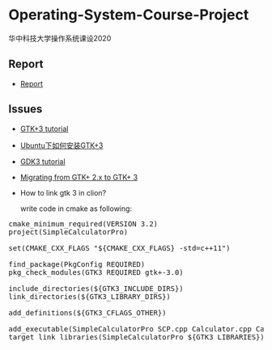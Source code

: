 # Operating-System-Course-Project
华中科技大学操作系统课设2020
## Report
- [Report](https://github.com/Billy1900/Operating-System-Course-Project/blob/master/lnq.pdf)


## Issues
- [GTK+3 tutorial](https://developer.gnome.org/gtk3/stable/gtk-getting-started.html)
- [Ubuntu下如何安装GTK+3](https://www.jianshu.com/p/64ca37b99244)
- [GDK3 tutorial](https://developer.gnome.org/gdk3/stable/)
- [Migrating from GTK+ 2.x to GTK+ 3](https://developer.gnome.org/gtk3/stable/gtk-migrating-2-to-3.html)
- How to link gtk 3 in clion?

  write code in cmake as following:
<pre>
cmake_minimum_required(VERSION 3.2)
project(SimpleCalculatorPro)

set(CMAKE_CXX_FLAGS "${CMAKE_CXX_FLAGS} -std=c++11")

find_package(PkgConfig REQUIRED)
pkg_check_modules(GTK3 REQUIRED gtk+-3.0)

include_directories(${GTK3_INCLUDE_DIRS})
link_directories(${GTK3_LIBRARY_DIRS})

add_definitions(${GTK3_CFLAGS_OTHER})

add_executable(SimpleCalculatorPro SCP.cpp Calculator.cpp Calculator.h Arithmetics.cpp Arithmetics.h History.cpp History.h Interface.cpp Interface.h)
target_link_libraries(SimpleCalculatorPro ${GTK3_LIBRARIES})
</pre>
